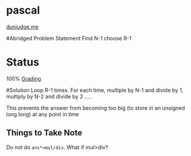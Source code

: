 # pascal
[dunjudge.me](https://dunjudge.me/analysis/problems/52/)

#Abridged Problem Statement
Find N-1 choose R-1

# Status
100% [Grading](https://dunjudge.me/analysis/submissions/717554/)

#Solution
Loop R-1 times. For each time, multiple by N-1 and divide by 1, multiply by N-2 and divide by 2 .....

This prevents the answer from becoming too big (to store in an unsigned long long) at any point in time

## Things to Take Note
Do not do `ans*=mul/div`. What if mul>div?